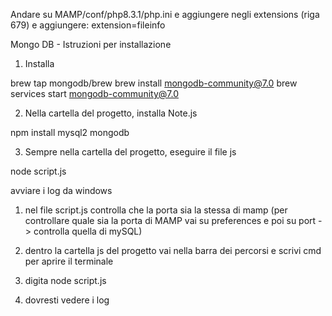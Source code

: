 Andare su MAMP/conf/php8.3.1/php.ini e aggiungere negli extensions (riga 679) e aggiungere:
extension=fileinfo



Mongo DB - Istruzioni per installazione

1) Installa

brew tap mongodb/brew
brew install mongodb-community@7.0
brew services start mongodb-community@7.0


2) Nella cartella del progetto, installa Note.js

npm install mysql2 mongodb


3) Sempre nella cartella del progetto, eseguire il file js

node script.js

avviare i log da windows

1) nel file script.js controlla che la porta sia la stessa di mamp (per controllare quale sia la porta di MAMP vai su preferences e poi su port -> controlla quella di mySQL)

2) dentro la cartella js del progetto vai nella barra dei percorsi e scrivi cmd per aprire il terminale

3) digita node script.js

4) dovresti vedere i log


